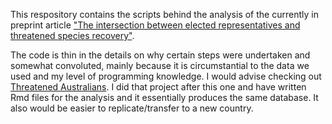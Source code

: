 This respository contains the scripts behind the analysis of the currently in preprint article ["The intersection between elected representatives and threatened species recovery"](https://doi.org/10.32942/X2BC75).

The code is thin in the details on why certain steps were undertaken and somewhat convoluted, mainly because it is circumstantial to the data we used and my level of programming knowledge. I would advise checking out [Threatened Australians](https://github.com/threatenedaustralians/threatened-australians). I did that project after this one and have written Rmd files for the analysis and it essentially produces the same database. It also would be easier to replicate/transfer to a new country.